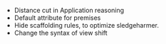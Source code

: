 - Distance cut in Application reasoning
- Default attribute for premises
- Hide scaffolding rules, to optimize sledgeharmer.
- Change the syntax of view shift
